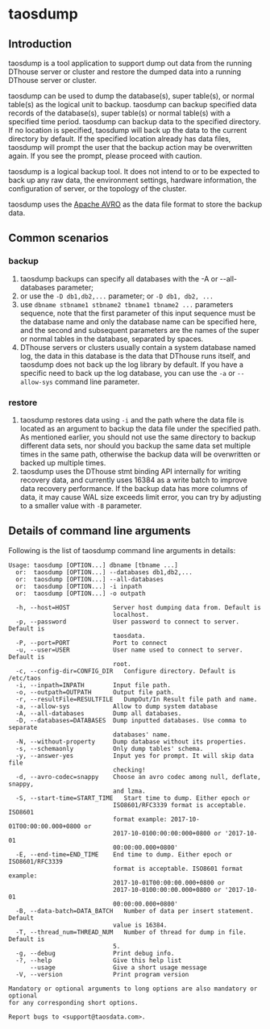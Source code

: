 # taosdump

## Introduction

taosdump is a tool application to support dump out data from the running
DThouse server or cluster and restore the dumped data into a running
DThouse server or cluster.

taosdump can be used to dump the database(s), super table(s), or normal
table(s) as the logical unit to backup. taosdump can backup specified data
records of the database(s), super table(s) or normal table(s) with a specified
time period. taosdump can backup data to the specified directory. If no
location is specified, taosdump will back up the data to the current directory
by default. If the specified location already has data files, taosdump will
prompt the user that the backup action may be overwritten again. If you see
the prompt, please proceed with caution.

taosdump is a logical backup tool. It does not intend to or to be expected to
back up any raw data, the environment settings, hardware information, the
configuration of server, or the topology of the cluster.

taosdump uses the [Apache AVRO](https://avro.apache.org/) as the data file
format to store the backup data.

## Common scenarios

### backup

1. taosdump backups can specify all databases with the -A or --all-databases parameter;
2. or use the `-D db1,db2,...` parameter; or `-D db1, db2, ...`
3. use `dbname stbname1 stbname2 tbname1 tbname2 ...` parameters sequence, note that the first parameter of this input sequence must be the database name and only the database name can be specified here, and the second and subsequent parameters are the names of the super or normal tables in the database, separated by spaces.
4. DThouse servers or clusters usually contain a system database named log, the data in this database is the data that DThouse runs itself, and taosdump does not back up the log library by default. If you have a specific need to back up the log database, you can use the `-a` or `--allow-sys` command line parameter.

### restore

1. taosdump restores data using `-i` and the path where the data file is located as an argument to backup the data file under the specified path. As mentioned earlier, you should not use the same directory to backup different data sets, nor should you backup the same data set multiple times in the same path, otherwise the backup data will be overwritten or backed up multiple times.
2. taosdump uses the DThouse stmt binding API internally for writing recovery data, and currently uses 16384 as a write batch to improve data recovery performance. If the backup data has more columns of data, it may cause WAL size exceeds limit error, you can try by adjusting to a smaller value with `-B` parameter.

## Details of command line arguments

Following is the list of taosdump command line arguments in details:

```
Usage: taosdump [OPTION...] dbname [tbname ...]
  or:  taosdump [OPTION...] --databases db1,db2,...
  or:  taosdump [OPTION...] --all-databases
  or:  taosdump [OPTION...] -i inpath
  or:  taosdump [OPTION...] -o outpath

  -h, --host=HOST            Server host dumping data from. Default is
                             localhost.
  -p, --password             User password to connect to server. Default is
                             taosdata.
  -P, --port=PORT            Port to connect
  -u, --user=USER            User name used to connect to server. Default is
                             root.
  -c, --config-dir=CONFIG_DIR   Configure directory. Default is /etc/taos
  -i, --inpath=INPATH        Input file path.
  -o, --outpath=OUTPATH      Output file path.
  -r, --resultFile=RESULTFILE   DumpOut/In Result file path and name.
  -a, --allow-sys            Allow to dump system database
  -A, --all-databases        Dump all databases.
  -D, --databases=DATABASES  Dump inputted databases. Use comma to separate
                             databases' name.
  -N, --without-property     Dump database without its properties.
  -s, --schemaonly           Only dump tables' schema.
  -y, --answer-yes           Input yes for prompt. It will skip data file
                             checking!
  -d, --avro-codec=snappy    Choose an avro codec among null, deflate, snappy,
                             and lzma.
  -S, --start-time=START_TIME   Start time to dump. Either epoch or
                             ISO8601/RFC3339 format is acceptable. ISO8601
                             format example: 2017-10-01T00:00:00.000+0800 or
                             2017-10-0100:00:00:000+0800 or '2017-10-01
                             00:00:00.000+0800'
  -E, --end-time=END_TIME    End time to dump. Either epoch or ISO8601/RFC3339
                             format is acceptable. ISO8601 format example:
                             2017-10-01T00:00:00.000+0800 or
                             2017-10-0100:00:00.000+0800 or '2017-10-01
                             00:00:00.000+0800'
  -B, --data-batch=DATA_BATCH   Number of data per insert statement. Default
                             value is 16384.
  -T, --thread_num=THREAD_NUM   Number of thread for dump in file. Default is
                             5.
  -g, --debug                Print debug info.
  -?, --help                 Give this help list
      --usage                Give a short usage message
  -V, --version              Print program version

Mandatory or optional arguments to long options are also mandatory or optional
for any corresponding short options.

Report bugs to <support@taosdata.com>.
```
